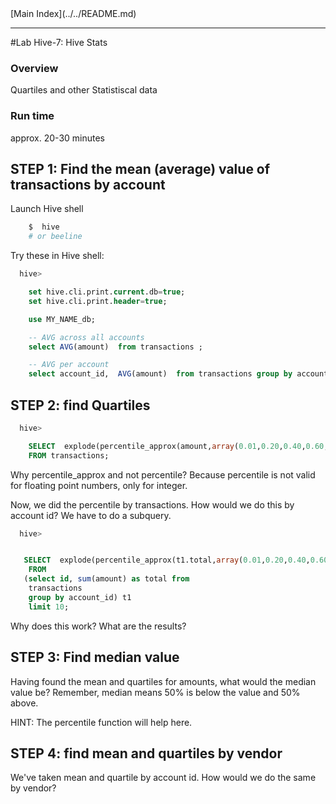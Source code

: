 <link rel='stylesheet' href='../../assets/css/main.css'/>
[Main Index](../../README.md)

-----

#Lab Hive-7: Hive Stats

### Overview
Quartiles and other Statistiscal data

### Run time
approx. 20-30 minutes


## STEP 1:  Find the mean (average) value of transactions by account

Launch Hive shell
```bash
    $  hive
    # or beeline
```

Try these in Hive shell:
```sql
  hive>

    set hive.cli.print.current.db=true;
    set hive.cli.print.header=true;

    use MY_NAME_db;

    -- AVG across all accounts
    select AVG(amount)  from transactions ;

    -- AVG per account
    select account_id,  AVG(amount)  from transactions group by account_id limit 10;
```

## STEP 2:  find Quartiles

```sql
  hive>

    SELECT  explode(percentile_approx(amount,array(0.01,0.20,0.40,0.60,0.80)))
    FROM transactions;
```

Why percentile_approx and not percentile?  Because percentile is not
valid for floating point numbers, only for integer.

Now, we did the percentile by transactions.  How would we do this by
account id?  We have to do a subquery.

```sql
  hive>


   SELECT  explode(percentile_approx(t1.total,array(0.01,0.20,0.40,0.60,0.80)))
    FROM
   (select id, sum(amount) as total from
    transactions
    group by account_id) t1
    limit 10;

```

Why does this work?  What are the results?


## STEP 3: Find median value
Having found the mean and quartiles for amounts, what would
the median value be?  Remember, median means 50% is below the
value and 50% above.

HINT: The percentile function will help here.

## STEP 4:  find mean and quartiles by vendor
We've taken mean and quartile by account id.  How would we do the same by vendor?
